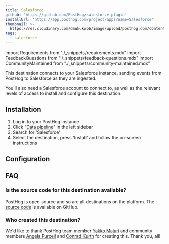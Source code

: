 ```yaml
---
title: Salesforce
github: 'https://github.com/PostHog/salesforce-plugin'
installUrl: 'https://app.posthog.com/project/apps?name=Salesforce'
thumbnail: >-
  https://res.cloudinary.com/dmukukwp6/image/upload/posthog.com/contents/cdp/thumbnails/salesforce.svg
tags:
  - salesforce
---
```


import Requirements from "./_snippets/requirements.mdx"
import FeedbackQuestions from "./_snippets/feedback-questions.mdx"
import CommunityMaintained from "./_snippets/community-maintained.mdx"

This destination connects to your Salesforce instance, sending events from PostHog to Salesforce as they are ingested.

<Requirements />

You'll also need a Salesforce account to connect to, as well as the relevant levels of access to install and configure this destination.

## Installation

1. Log in to your PostHog instance
2.  Click "[Data pipeline](https://us.posthog.com/pipeline)" in the left sidebar
3. Search for 'Salesforce'
4. Select the destination, press 'Install' and follow the on-screen instructions

## Configuration

<AppParameters />

## FAQ

### Is the source code for this destination available?

PostHog is open-source and so are all destinations on the platform. The [source code](https://github.com/PostHog/salesforce-plugin) is available on GitHub.

### Who created this destination?

We'd like to thank PostHog team member [Yakko Majuri](https://github.com/yakkomajuri) and community members [Angela Purcell](https://github.com/purcell3a) and [Conrad Kurth](https://github.com/ConradKurth) for creating this. Thank you, all!

<CommunityMaintained />

<FeedbackQuestions />

